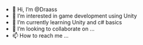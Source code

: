 - 👋 Hi, I’m @Draass
- 👀 I’m interested in game development using Unity
- 🌱 I’m currently learning Unity and c# basics
- 💞️ I’m looking to collaborate on ...
- 📫 How to reach me ...

<!---
Draass/Draass is a ✨ special ✨ repository because its `README.md` (this file) appears on your GitHub profile.
You can click the Preview link to take a look at your changes.
--->

